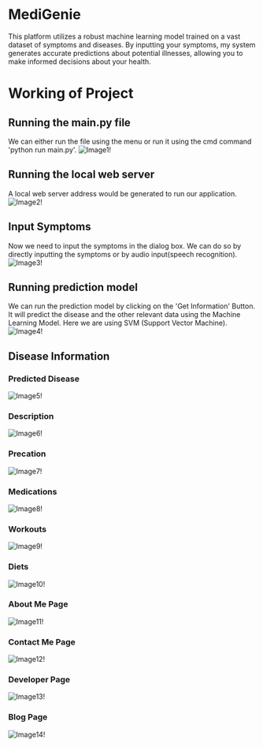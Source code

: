 # MediGenie
 This platform utilizes a robust machine learning model trained on a vast dataset of symptoms and diseases. By inputting your symptoms, my system generates accurate predictions about potential illnesses, allowing you to make informed decisions about your health.

 # Working of Project

## Running the main.py file
We can either run the file using the menu or run it using the cmd command 'python run main.py'.
![Image1!](Screenshots/ss1.png)

## Running the local web server
A local web server address would be generated to run our application.
![Image2!](Screenshots/ss2.png)

## Input Symptoms
Now we need to input the symptoms in the dialog box. We can do so by directly inputting the symptoms or by audio input(speech recognition).
![Image3!](Screenshots/ss3.png)

## Running prediction model
We can run the prediction model by clicking on the 'Get Information' Button. It will predict the disease and the other relevant data using the Machine Learning Model. Here we are using SVM (Support Vector Machine).
![Image4!](Screenshots/ss4.png)

## Disease Information
### Predicted Disease
![Image5!](Screenshots/ss5.png)

### Description
![Image6!](Screenshots/ss6.png)

### Precation
![Image7!](Screenshots/ss7.png)

### Medications
![Image8!](Screenshots/ss8.png)

### Workouts
![Image9!](Screenshots/ss9.png)

### Diets
![Image10!](Screenshots/ss10.png)

### About Me Page
![Image11!](Screenshots/ss11.png)

### Contact Me Page
![Image12!](Screenshots/ss12.png)

### Developer Page
![Image13!](Screenshots/ss13.png)

### Blog Page
![Image14!](Screenshots/ss14.png)